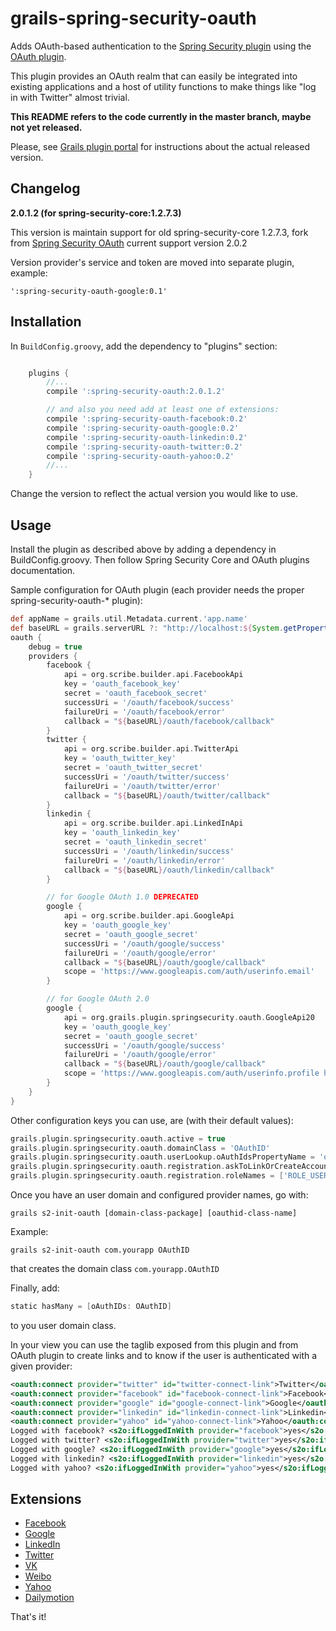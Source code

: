 grails-spring-security-oauth
============================

Adds OAuth-based authentication to the [Spring Security plugin][spring-security-plugin] using the [OAuth plugin][oauth-plugin].

This plugin provides an OAuth realm that can easily be integrated into existing applications and a host of utility functions to make things like "log in with Twitter" almost trivial.

**This README refers to the code currently in the master branch, maybe not yet released.**

Please, see [Grails plugin portal][s2oauth-grails-website] for instructions about the actual released version.


Changelog
---------

**2.0.1.2 (for spring-security-core:1.2.7.3)**

This version is maintain support for old spring-security-core 1.2.7.3, fork from [Spring Security OAuth][spring-security-oauth-origin] current support version 2.0.2

Version provider's service and token are moved into separate plugin, example:

    ':spring-security-oauth-google:0.1'


Installation
------------

In `BuildConfig.groovy`, add the dependency to "plugins" section:

```groovy

    plugins {
        //...
        compile ':spring-security-oauth:2.0.1.2'

        // and also you need add at least one of extensions:
        compile ':spring-security-oauth-facebook:0.2'
        compile ':spring-security-oauth-google:0.2'
        compile ':spring-security-oauth-linkedin:0.2'
        compile ':spring-security-oauth-twitter:0.2'
        compile ':spring-security-oauth-yahoo:0.2'
        //...
    }
```

Change the version to reflect the actual version you would like to use.


Usage
-----

Install the plugin as described above by adding a dependency in BuildConfig.groovy. Then follow Spring Security Core and OAuth plugins documentation.

Sample configuration for OAuth plugin (each provider needs the proper spring-security-oauth-* plugin):

```groovy
def appName = grails.util.Metadata.current.'app.name'
def baseURL = grails.serverURL ?: "http://localhost:${System.getProperty('server.port', '8080')}/${appName}"
oauth {
    debug = true
    providers {
        facebook {
            api = org.scribe.builder.api.FacebookApi
            key = 'oauth_facebook_key'
            secret = 'oauth_facebook_secret'
            successUri = '/oauth/facebook/success'
            failureUri = '/oauth/facebook/error'
            callback = "${baseURL}/oauth/facebook/callback"
        }
        twitter {
            api = org.scribe.builder.api.TwitterApi
            key = 'oauth_twitter_key'
            secret = 'oauth_twitter_secret'
            successUri = '/oauth/twitter/success'
            failureUri = '/oauth/twitter/error'
            callback = "${baseURL}/oauth/twitter/callback"
        }
        linkedin {
            api = org.scribe.builder.api.LinkedInApi
            key = 'oauth_linkedin_key'
            secret = 'oauth_linkedin_secret'
            successUri = '/oauth/linkedin/success'
            failureUri = '/oauth/linkedin/error'
            callback = "${baseURL}/oauth/linkedin/callback"
        }

        // for Google OAuth 1.0 DEPRECATED
        google {
            api = org.scribe.builder.api.GoogleApi
            key = 'oauth_google_key'
            secret = 'oauth_google_secret'
            successUri = '/oauth/google/success'
            failureUri = '/oauth/google/error'
            callback = "${baseURL}/oauth/google/callback"
            scope = 'https://www.googleapis.com/auth/userinfo.email'
        }

        // for Google OAuth 2.0
        google {
            api = org.grails.plugin.springsecurity.oauth.GoogleApi20
            key = 'oauth_google_key'
            secret = 'oauth_google_secret'
            successUri = '/oauth/google/success'
            failureUri = '/oauth/google/error'
            callback = "${baseURL}/oauth/google/callback"
            scope = 'https://www.googleapis.com/auth/userinfo.profile https://www.googleapis.com/auth/userinfo.email'
        }
    }
}
```

Other configuration keys you can use, are (with their default values):

```groovy
grails.plugin.springsecurity.oauth.active = true
grails.plugin.springsecurity.oauth.domainClass = 'OAuthID'
grails.plugin.springsecurity.oauth.userLookup.oAuthIdsPropertyName = 'oAuthIDs'
grails.plugin.springsecurity.oauth.registration.askToLinkOrCreateAccountUri = '/oauth/askToLinkOrCreateAccount'
grails.plugin.springsecurity.oauth.registration.roleNames = ['ROLE_USER']
```

Once you have an user domain and configured provider names, go with:

    grails s2-init-oauth [domain-class-package] [oauthid-class-name]

Example:

    grails s2-init-oauth com.yourapp OAuthID

that creates the domain class `com.yourapp.OAuthID`

Finally, add:

```groovy
static hasMany = [oAuthIDs: OAuthID]
```

to you user domain class.

In your view you can use the taglib exposed from this plugin and from OAuth plugin to create links and to know if the user is authenticated with a given provider:

```xml
<oauth:connect provider="twitter" id="twitter-connect-link">Twitter</oauth:connect>
<oauth:connect provider="facebook" id="facebook-connect-link">Facebook</oauth:connect>
<oauth:connect provider="google" id="google-connect-link">Google</oauth:connect>
<oauth:connect provider="linkedin" id="linkedin-connect-link">Linkedin</oauth:connect>
<oauth:connect provider="yahoo" id="yahoo-connect-link">Yahoo</oauth:connect>
Logged with facebook? <s2o:ifLoggedInWith provider="facebook">yes</s2o:ifLoggedInWith><s2o:ifNotLoggedInWith provider="facebook">no</s2o:ifNotLoggedInWith>
Logged with twitter? <s2o:ifLoggedInWith provider="twitter">yes</s2o:ifLoggedInWith><s2o:ifNotLoggedInWith provider="twitter">no</s2o:ifNotLoggedInWith>
Logged with google? <s2o:ifLoggedInWith provider="google">yes</s2o:ifLoggedInWith><s2o:ifNotLoggedInWith provider="google">no</s2o:ifNotLoggedInWith>
Logged with linkedin? <s2o:ifLoggedInWith provider="linkedin">yes</s2o:ifLoggedInWith><s2o:ifNotLoggedInWith provider="linkedin">no</s2o:ifNotLoggedInWith>
Logged with yahoo? <s2o:ifLoggedInWith provider="yahoo">yes</s2o:ifLoggedInWith><s2o:ifNotLoggedInWith provider="yahoo">no</s2o:ifNotLoggedInWith>
```

Extensions
----------

* [Facebook][spring-security-oauth-facebook-plugin]
* [Google][spring-security-oauth-google-plugin]
* [LinkedIn][spring-security-oauth-linkedin-plugin]
* [Twitter][spring-security-oauth-twitter-plugin]
* [VK][spring-security-oauth-vkontakte-plugin]
* [Weibo][spring-security-oauth-weibo-plugin]
* [Yahoo][spring-security-oauth-yahoo-plugin]
* [Dailymotion][spring-security-oauth-dailymotion-plugin]

That's it!

[s2oauth-grails-website]: http://www.grails.org/plugin/spring-security-oauth
[spring-security-plugin]: http://grails.org/plugin/spring-security-core
[oauth-plugin]: http://grails.org/plugin/oauth
[spring-security-oauth-facebook-plugin]: https://github.com/donbeave/grails-spring-security-oauth-facebook
[spring-security-oauth-google-plugin]: https://github.com/donbeave/grails-spring-security-oauth-google
[spring-security-oauth-linkedin-plugin]: https://github.com/donbeave/grails-spring-security-oauth-linkedin
[spring-security-oauth-twitter-plugin]: https://github.com/donbeave/grails-spring-security-oauth-twitter
[spring-security-oauth-vkontakte-plugin]: https://github.com/donbeave/grails-spring-security-oauth-vkontakte
[spring-security-oauth-weibo-plugin]: https://github.com/donbeave/grails-spring-security-oauth-weibo
[spring-security-oauth-yahoo-plugin]: https://github.com/donbeave/grails-spring-security-oauth-yahoo
[spring-security-oauth-dailymotion-plugin]: https://github.com/tamershahin/grails-spring-security-oauth-dailymotion
[spring-security-oauth-origin]: https://github.com/enr/grails-spring-security-oauth
